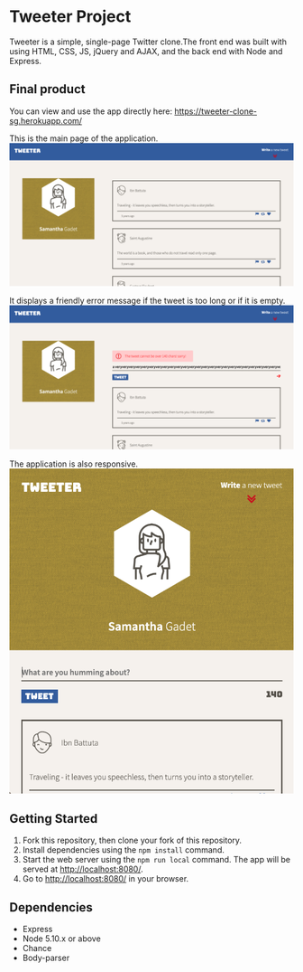 # Tweeter Project

Tweeter is a simple, single-page Twitter clone.The front end was built with using HTML, CSS, JS, jQuery and AJAX, and the back end with Node and Express.

## Final product

You can view and use the app directly here: https://tweeter-clone-sg.herokuapp.com/

This is the main page of the application.
!["main page on desktop"](https://github.com/Samy0412/tweeter/blob/master/docs/main-page.png?raw=true)

It displays a friendly error message if the tweet is too long or if it is empty.
!["Error box 1"](https://github.com/Samy0412/tweeter/blob/master/docs/error-message.png?raw=true)

The application is also responsive.
!["main page on tablet"](https://github.com/Samy0412/tweeter/blob/master/docs/tablet-view.png?raw=true)

## Getting Started

1. Fork this repository, then clone your fork of this repository.
2. Install dependencies using the `npm install` command.
3. Start the web server using the `npm run local` command. The app will be served at <http://localhost:8080/>.
4. Go to <http://localhost:8080/> in your browser.

## Dependencies

- Express
- Node 5.10.x or above
- Chance
- Body-parser
